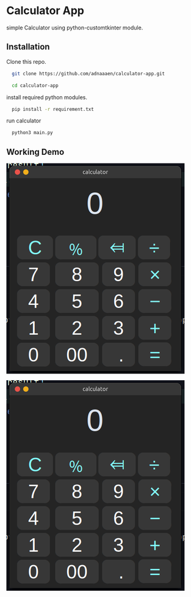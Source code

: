 
# Calculator App

simple Calculator using python-customtkinter module.




## Installation

Clone this repo.

```bash
  git clone https://github.com/adnaaaen/calculator-app.git
```
```bash
  cd calculator-app
```
install required python modules.
```bash
  pip install -r requirement.txt
```
run calculator
```bash
  python3 main.py 
```



## Working Demo

![App Screenshot](https://github.com/adnaaaen/calculator-app/blob/main/.demo/demo_screenshot.png)



[![Demo Video](https://github.com/adnaaaen/calculator-app/blob/main/.demo/demo_screenshot.png)](https://github.com/adnaaaen/calculator-app/blob/main/.demo/demo_screenrecord.webm)
